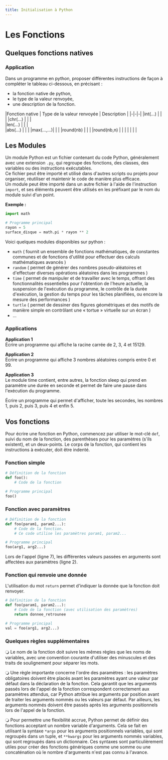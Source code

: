 ```yaml
---
title: Initialisation à Python
---
```


# Les Fonctions

## Quelques fonctions natives

### Application

Dans un programme en python, proposer différentes instructions de façon à compléter le tableau ci-dessous, en précisant :

- la fonction native de python,
- le type de la valeur renvoyée,
- une description de la fonction.


|Fonction native |	Type de la valeur renvoyée |	Description |
|*-*|*-*|*-*|
|int(...)	|   |   |
|chr(...)	|   |   |		
|len(...)	|   |   |		
|abs(...)	|   |   |
|max(...,...)|   |   |
|round(nb) |   |   |
|round(nb,n)	|  |   |
|     |   |   |


## Les Modules

Un module Python est un fichier contenant du code Python, généralement avec une extension `.py`, qui regroupe des fonctions, des classes, des variables ou des instructions exécutables.  
Ce fichier peut être importé et utilisé dans d'autres scripts ou projets pour organiser, réutiliser et maintenir le code de manière plus efficace.  
Un module peut être importé dans un autre fichier à l'aide de l'instruction `import`, et ses éléments peuvent être utilisés en les préfixant par le nom du module suivi d'un point.

**Exemple :**
```python
import math

# Programme principal
rayon = 5
surface_disque = math.pi * rayon ** 2
```

Voici quelques modules disponibles sur python :
- `math` ( fournit un ensemble de fonctions mathématiques, de constantes communes et de fonctions d'utilité pour effectuer des calculs mathématiques avancés )
- `random` ( permet de générer des nombres pseudo-aléatoires et d'effectuer diverses opérations aléatoires dans les programmes )
- `time` ( permet de manipuler et de travailler avec le temps, offrant des fonctionnalités essentielles pour l'obtention de l'heure actuelle, la suspension de l'exécution du programme, le contrôle de la durée d'exécution, la gestion du temps pour les tâches planifiées, ou encore la mesure des performances )
- `turtle` ( permet de dessiner des figures géométriques et des motifs de manière simple en contrôlant une « tortue » virtuelle sur un écran )
- ...  

### Applications

**Application 1**  
Écrire un programme qui affiche la racine carrée de 2, 3, 4 et 15129.

**Application 2**  
Écrire un programme qui affiche 3 nombres aléatoires compris entre 0 et 99.

**Application 3**  
Le module time contient, entre autres, la fonction sleep qui prend en paramètre une durée en seconde et permet de faire une pause dans l'exécution du programme.

Écrire un programme qui permet d'afficher, toute les secondes, les nombres 1, puis 2, puis 3, puis 4 et enfin 5.

## Vos fonctions

Pour écrire une fonction en Python, commencez par utiliser le mot-clé `def`, suivi du nom de la fonction, des parenthèses pour les paramètres (s'ils existent), et un deux-points. Le corps de la fonction, qui contient les instructions à exécuter, doit être indenté.

### Fonction simple

```python
# Définition de la fonction
def foo():
    # Code de la fonction

# Programme principal
foo()
```

### Fonction avec paramètres

```python
# Définition de la fonction
def foo(param1, param2...):
    # Code de la fonction.
    # Ce code utilise les paramètres param1, param2...

# Programme principal
foo(arg1, arg2...)
```

Lors de l'appel (ligne 7), les différentes valeurs passées en arguments sont affectées aux paramètres (ligne 2).

### Fonction qui renvoie une donnée

L'utilisation du mot `return` permet d'indiquer la donnée que la fonction doit renvoyer.

``` python
# Définition de la fonction
def foo(param1, param2...):
    # Code de la fonction (avec utilisation des paramètres)
    return donnee_retrounee

# Programme principal
val = foo(arg1, arg2...)
```

### Quelques règles supplémentaires

🔾 Le nom de la fonction doit suivre les mêmes règles que les noms de variables, avec une convention courante d'utiliser des minuscules et des traits de soulignement pour séparer les mots.

🔾 Une règle importante concerne l'ordre des paramètres : les paramètres obligatoires doivent être placés avant les paramètres ayant une valeur par défaut dans la déclaration de la fonction.
Cela garantit que les arguments passés lors de l'appel de la fonction correspondent correctement aux paramètres attendus, car Python attribue les arguments par position avant de traiter les arguments nommés ou les valeurs par défaut.
Par ailleurs, les arguments nommés doivent être passés après les arguments positionnels lors de l'appel de la fonction.

🔾 Pour permettre une flexibilité accrue, Python permet de définir des fonctions acceptant un nombre variable d'arguments. Cela se fait en utilisant la syntaxe `*args` pour les arguments positionnels variables, qui sont regroupés dans un tuple, et `**kwargs` pour les arguments nommés variables, qui sont regroupés dans un dictionnaire.
Ces syntaxes sont particulièrement utiles pour créer des fonctions génériques comme une somme ou une concaténation où le nombre d'arguments n'est pas connu à l'avance.